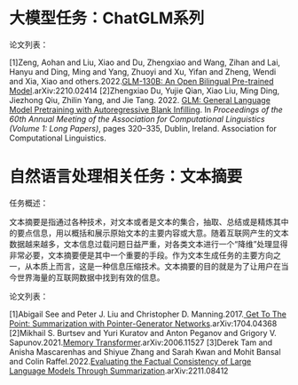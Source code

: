 # 大模型任务：ChatGLM系列

论文列表：

[1]Zeng, Aohan and Liu, Xiao and Du, Zhengxiao and Wang, Zihan and Lai, Hanyu and Ding, Ming and Yang, Zhuoyi and Xu, Yifan and Zheng, Wendi and Xia, Xiao and others.2022.[GLM-130B: An Open Bilingual Pre-trained Model](https://arxiv.org/abs/2210.02414).arXiv:2210.02414
[2]Zhengxiao Du, Yujie Qian, Xiao Liu, Ming Ding, Jiezhong Qiu, Zhilin Yang, and Jie Tang. 2022. [GLM: General Language Model Pretraining with Autoregressive Blank Infilling](https://aclanthology.org/2022.acl-long.26). In _Proceedings of the 60th Annual Meeting of the Association for Computational Linguistics (Volume 1: Long Papers)_, pages 320–335, Dublin, Ireland. Association for Computational Linguistics.

# 自然语言处理相关任务：文本摘要

任务概述：

文本摘要是指通过各种技术，对文本或者是文本的集合，抽取、总结或是精炼其中的要点信息，用以概括和展示原始文本的主要内容或大意。随着互联网产生的文本数据越来越多，文本信息过载问题日益严重，对各类文本进行一个“降维”处理显得非常必要，文本摘要便是其中一个重要的手段。作为文本生成任务的主要方向之一，从本质上而言，这是一种信息压缩技术。文本摘要的目的就是为了让用户在当今世界海量的互联网数据中找到有效的信息。

论文列表：

[1]Abigail See and Peter J. Liu and Christopher D. Manning.2017.[ Get To The Point: Summarization with Pointer-Generator Networks](https://arxiv.org/abs/1704.04368v2).arXiv:1704.04368
[2]Mikhail S. Burtsev and Yuri Kuratov and Anton Peganov and Grigory V. Sapunov.2021.[Memory Transformer](https://arxiv.org/abs/2006.11527v2).arXiv:2006.11527
[3]Derek Tam and Anisha Mascarenhas and Shiyue Zhang and Sarah Kwan and Mohit Bansal and Colin Raffel.2022.[Evaluating the Factual Consistency of Large Language Models Through Summarization](https://arxiv.org/abs/2211.08412).arXiv:2211.08412